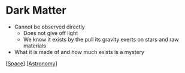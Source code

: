 # Dark Matter

- Cannot be observed directly
  - Does not give off light
  - We know it exists by the pull its gravity exerts on stars and raw materials
- What it is made of and how much exists is a mystery

[[Space]] [[Astronomy]]

[//begin]: # "Autogenerated link references for markdown compatibility"
[Space]: space "Space"
[Astronomy]: astronomy "Astronomy"
[//end]: # "Autogenerated link references"
